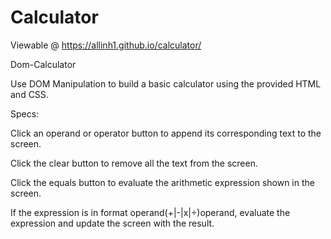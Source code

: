 # Calculator

Viewable @ https://allinh1.github.io/calculator/

Dom-Calculator

Use DOM Manipulation to build a basic calculator using the provided HTML and CSS.

Specs:

Click an operand or operator button to append its corresponding text to the screen.

Click the clear button to remove all the text from the screen.

Click the equals button to evaluate the arithmetic expression shown in the screen.

If the expression is in format operand(+|-|x|÷)operand, evaluate the expression and update the screen with the result.

